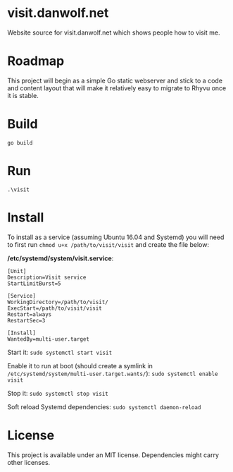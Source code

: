 # visit.danwolf.net

Website source for visit.danwolf.net which shows people how to visit me.

# Roadmap

This project will begin as a simple Go static webserver and stick to a code and content layout that will make it relatively easy to migrate to Rhyvu once it is stable.

# Build

```
go build
```

# Run

```
.\visit
```

# Install

To install as a service (assuming Ubuntu 16.04 and Systemd) you will need to first run `chmod u+x /path/to/visit/visit` and create the file below:

**/etc/systemd/system/visit.service**:

```
[Unit]
Description=Visit service
StartLimitBurst=5

[Service]
WorkingDirectory=/path/to/visit/
ExecStart=/path/to/visit/visit
Restart=always
RestartSec=3

[Install]
WantedBy=multi-user.target
```

Start it: `sudo systemctl start visit`

Enable it to run at boot (should create a symlink in `/etc/systemd/system/multi-user.target.wants/`): `sudo systemctl enable visit`

Stop it: `sudo systemctl stop visit`

Soft reload Systemd dependencies: `sudo systemctl daemon-reload`

# License

This project is available under an MIT license. Dependencies might carry other licenses.